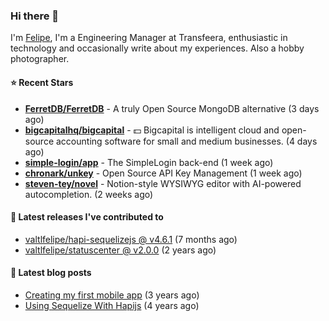 ### Hi there 👋

I'm [Felipe](https://felipe.im), I'm a Engineering Manager at Transfeera, enthusiastic in technology and occasionally write about my experiences. Also a hobby photographer.

#### ⭐ Recent Stars
- **[FerretDB/FerretDB](https://github.com/FerretDB/FerretDB)** - A truly Open Source MongoDB alternative (3 days ago)
- **[bigcapitalhq/bigcapital](https://github.com/bigcapitalhq/bigcapital)** - 💵 Bigcapital is intelligent cloud and open-source accounting software for small and medium businesses. (4 days ago)
- **[simple-login/app](https://github.com/simple-login/app)** - The SimpleLogin back-end (1 week ago)
- **[chronark/unkey](https://github.com/chronark/unkey)** - Open Source API Key Management (1 week ago)
- **[steven-tey/novel](https://github.com/steven-tey/novel)** - Notion-style WYSIWYG editor with AI-powered autocompletion. (2 weeks ago)

#### 🚀 Latest releases I've contributed to


- [valtlfelipe/hapi-sequelizejs @ v4.6.1](https://github.com/valtlfelipe/hapi-sequelizejs/releases/tag/v4.6.1) (7 months ago)
- [valtlfelipe/statuscenter @ v2.0.0](https://github.com/valtlfelipe/statuscenter/releases/tag/v2.0.0) (2 years ago)

#### 📄 Latest blog posts
- [Creating my first mobile app](https://felipe.im/posts/creating-my-first-mobile-app/) (3 years ago)
- [Using Sequelize With Hapijs](https://felipe.im/posts/using-sequelize-with-hapijs/) (4 years ago)